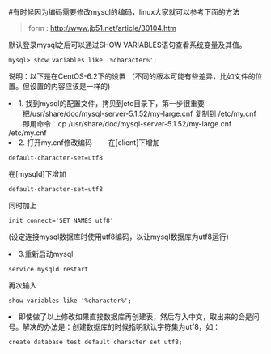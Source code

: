#有时候因为编码需要修改mysql的编码，linux大家就可以参考下面的方法

> form :  http://www.jb51.net/article/30104.htm

 
默认登录mysql之后可以通过SHOW VARIABLES语句查看系统变量及其值。

	mysql> show variables like '%character%';

说明：以下是在CentOS-6.2下的设置  （不同的版本可能有些差异，比如文件的位置。但设置的内容应该是一样的)
<li> 1. 找到mysql的配置文件，拷贝到etc目录下，第一步很重要
　　把/usr/share/doc/mysql-server-5.1.52/my-large.cnf 复制到 /etc/my.cnf
　　即用命令：cp /usr/share/doc/mysql-server-5.1.52/my-large.cnf  /etc/my.cnf
<li> 2. 打开my.cnf修改编码
　　在[client]下增加

	default-character-set=utf8
在[mysqld]下增加

	default-character-set=utf8
同时加上

	init_connect='SET NAMES utf8' 
(设定连接mysql数据库时使用utf8编码，以让mysql数据库为utf8运行)

 
<li> 3.重新启动mysql

	service mysqld restart
再次输入

	show variables like '%character%';

 
<li> 即使做了以上修改如果直接数据库再创建表，然后存入中文，取出来的会是问号。解决的办法是：创建数据库的时候指明默认字符集为utf8，如：

	create database test default character set utf8;